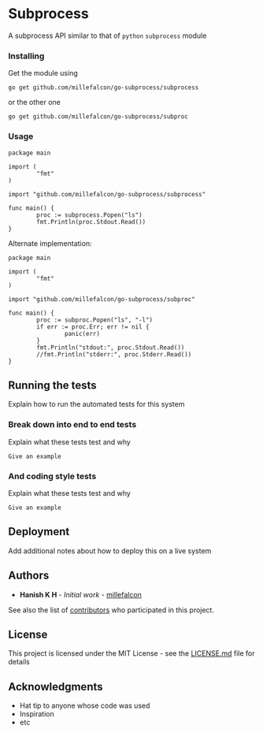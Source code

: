 # Subprocess

A subprocess API similar to that of `python` `subprocess` module



### Installing

Get the module using

	go get github.com/millefalcon/go-subprocess/subprocess

or the other one

	go get github.com/millefalcon/go-subprocess/subproc

### Usage


```golang
package main

import (
        "fmt"
)

import "github.com/millefalcon/go-subprocess/subprocess"

func main() {
        proc := subprocess.Popen("ls")
        fmt.Println(proc.Stdout.Read())
}
```

Alternate implementation:

```golang
package main

import (
        "fmt"
)

import "github.com/millefalcon/go-subprocess/subproc"

func main() {
        proc := subproc.Popen("ls", "-l")
        if err := proc.Err; err != nil {
                panic(err)
        }
        fmt.Println("stdout:", proc.Stdout.Read())
        //fmt.Println("stderr:", proc.Stderr.Read())
}
```


## Running the tests

Explain how to run the automated tests for this system

### Break down into end to end tests

Explain what these tests test and why

```
Give an example
```

### And coding style tests

Explain what these tests test and why

```
Give an example
```

## Deployment

Add additional notes about how to deploy this on a live system


## Authors

* **Hanish K H** - *Initial work* - [millefalcon](https://github.com/millefalcon)

See also the list of [contributors](https://github.com/your/project/contributors) who participated in this project.

## License

This project is licensed under the MIT License - see the [LICENSE.md](LICENSE.md) file for details

## Acknowledgments

* Hat tip to anyone whose code was used
* Inspiration
* etc


